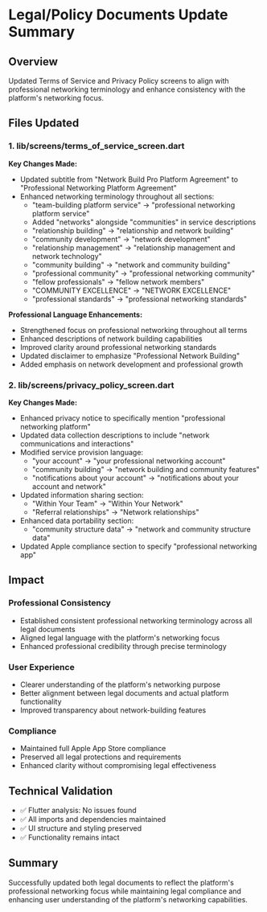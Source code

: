 # Legal/Policy Documents Update Summary

## Overview
Updated Terms of Service and Privacy Policy screens to align with professional networking terminology and enhance consistency with the platform's networking focus.

## Files Updated

### 1. lib/screens/terms_of_service_screen.dart
**Key Changes Made:**
- Updated subtitle from "Network Build Pro Platform Agreement" to "Professional Networking Platform Agreement"
- Enhanced networking terminology throughout all sections:
  - "team-building platform service" → "professional networking platform service"
  - Added "networks" alongside "communities" in service descriptions
  - "relationship building" → "relationship and network building"
  - "community development" → "network development"
  - "relationship management" → "relationship management and network technology"
  - "community building" → "network and community building"
  - "professional community" → "professional networking community"
  - "fellow professionals" → "fellow network members"
  - "COMMUNITY EXCELLENCE" → "NETWORK EXCELLENCE"
  - "professional standards" → "professional networking standards"

**Professional Language Enhancements:**
- Strengthened focus on professional networking throughout all terms
- Enhanced descriptions of network building capabilities
- Improved clarity around professional networking standards
- Updated disclaimer to emphasize "Professional Network Building"
- Added emphasis on network development and professional growth

### 2. lib/screens/privacy_policy_screen.dart
**Key Changes Made:**
- Enhanced privacy notice to specifically mention "professional networking platform"
- Updated data collection descriptions to include "network communications and interactions"
- Modified service provision language:
  - "your account" → "your professional networking account"
  - "community building" → "network building and community features"
  - "notifications about your account" → "notifications about your account and network"
- Updated information sharing section:
  - "Within Your Team" → "Within Your Network"
  - "Referral relationships" → "Network relationships"
- Enhanced data portability section:
  - "community structure data" → "network and community structure data"
- Updated Apple compliance section to specify "professional networking app"

## Impact

### Professional Consistency
- Established consistent professional networking terminology across all legal documents
- Aligned legal language with the platform's networking focus
- Enhanced professional credibility through precise terminology

### User Experience
- Clearer understanding of the platform's networking purpose
- Better alignment between legal documents and actual platform functionality
- Improved transparency about network-building features

### Compliance
- Maintained full Apple App Store compliance
- Preserved all legal protections and requirements
- Enhanced clarity without compromising legal effectiveness

## Technical Validation
- ✅ Flutter analysis: No issues found
- ✅ All imports and dependencies maintained
- ✅ UI structure and styling preserved
- ✅ Functionality remains intact

## Summary
Successfully updated both legal documents to reflect the platform's professional networking focus while maintaining legal compliance and enhancing user understanding of the platform's networking capabilities.
